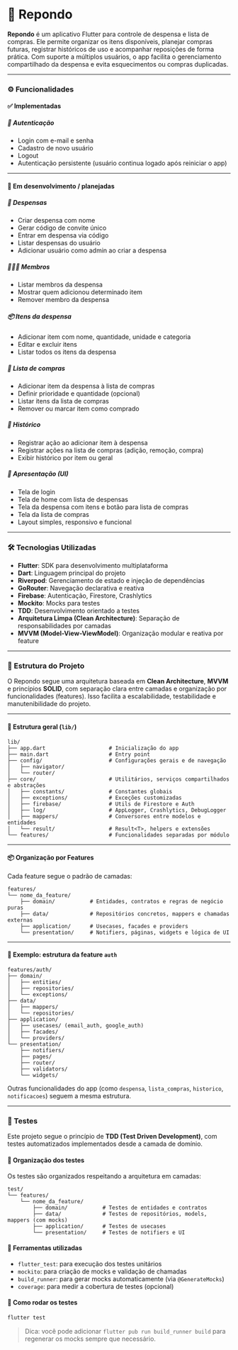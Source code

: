 # 🧺 Repondo

**Repondo** é um aplicativo Flutter para controle de despensa e lista de compras. Ele permite organizar os itens disponíveis, planejar compras futuras, registrar históricos de uso e acompanhar reposições de forma prática. Com suporte a múltiplos usuários, o app facilita o gerenciamento compartilhado da despensa e evita esquecimentos ou compras duplicadas.

---

### ⚙️ Funcionalidades

#### ✅ Implementadas

##### 🔐 Autenticação
- Login com e-mail e senha
- Cadastro de novo usuário
- Logout
- Autenticação persistente (usuário continua logado após reiniciar o app)

---

#### 🚧 Em desenvolvimento / planejadas

##### 🧺 Despensas
- Criar despensa com nome
- Gerar código de convite único
- Entrar em despensa via código
- Listar despensas do usuário
- Adicionar usuário como admin ao criar a despensa

##### 🧑‍🤝‍🧑 Membros
- Listar membros da despensa
- Mostrar quem adicionou determinado item
- Remover membro da despensa

##### 📦 Itens da despensa
- Adicionar item com nome, quantidade, unidade e categoria
- Editar e excluir itens
- Listar todos os itens da despensa

##### 🛒 Lista de compras
- Adicionar item da despensa à lista de compras
- Definir prioridade e quantidade (opcional)
- Listar itens da lista de compras
- Remover ou marcar item como comprado

##### 📜 Histórico
- Registrar ação ao adicionar item à despensa
- Registrar ações na lista de compras (adição, remoção, compra)
- Exibir histórico por item ou geral

##### 🎨 Apresentação (UI)
- Tela de login
- Tela de home com lista de despensas
- Tela da despensa com itens e botão para lista de compras
- Tela da lista de compras
- Layout simples, responsivo e funcional

---

### 🛠️ Tecnologias Utilizadas

- **Flutter**: SDK para desenvolvimento multiplataforma
- **Dart**: Linguagem principal do projeto
- **Riverpod**: Gerenciamento de estado e injeção de dependências
- **GoRouter**: Navegação declarativa e reativa
- **Firebase**: Autenticação, Firestore, Crashlytics
- **Mockito**: Mocks para testes
- **TDD**: Desenvolvimento orientado a testes
- **Arquitetura Limpa (Clean Architecture)**: Separação de responsabilidades por camadas
- **MVVM (Model-View-ViewModel)**: Organização modular e reativa por feature

---

### 🧱 Estrutura do Projeto

O Repondo segue uma arquitetura baseada em **Clean Architecture**, **MVVM** e princípios **SOLID**, com separação clara entre camadas e organização por funcionalidades (features). Isso facilita a escalabilidade, testabilidade e manutenibilidade do projeto.

---

#### 📁 Estrutura geral (`lib/`)

```
lib/
├── app.dart                    # Inicialização do app
├── main.dart                   # Entry point
├── config/                     # Configurações gerais e de navegação
│   ├── navigator/
│   └── router/
├── core/                       # Utilitários, serviços compartilhados e abstrações
│   ├── constants/              # Constantes globais
│   ├── exceptions/             # Exceções customizadas
│   ├── firebase/               # Utils de Firestore e Auth
│   ├── log/                    # AppLogger, Crashlytics, DebugLogger
│   ├── mappers/                # Conversores entre modelos e entidades
│   └── result/                 # Result<T>, helpers e extensões
└── features/                   # Funcionalidades separadas por módulo
```

---

#### 📦 Organização por Features

Cada feature segue o padrão de camadas:

```
features/
└── nome_da_feature/
    ├── domain/           # Entidades, contratos e regras de negócio puras
    ├── data/             # Repositórios concretos, mappers e chamadas externas
    ├── application/      # Usecases, facades e providers
    └── presentation/     # Notifiers, páginas, widgets e lógica de UI
```

---

#### 📌 Exemplo: estrutura da feature `auth`

```
features/auth/
├── domain/
│   ├── entities/
│   ├── repositories/
│   └── exceptions/
├── data/
│   ├── mappers/
│   └── repositories/
├── application/
│   ├── usecases/ (email_auth, google_auth)
│   ├── facades/
│   └── providers/
└── presentation/
    ├── notifiers/
    ├── pages/
    ├── router/
    ├── validators/
    └── widgets/
```

Outras funcionalidades do app (como `despensa`, `lista_compras`, `historico`, `notificacoes`) seguem a mesma estrutura.

---

### 🧪 Testes

Este projeto segue o princípio de **TDD (Test Driven Development)**, com testes automatizados implementados desde a camada de domínio.

#### 📁 Organização dos testes

Os testes são organizados respeitando a arquitetura em camadas:

```
test/
└── features/
    └── nome_da_feature/
        ├── domain/           # Testes de entidades e contratos
        ├── data/             # Testes de repositórios, models, mappers (com mocks)
        ├── application/      # Testes de usecases
        └── presentation/     # Testes de notifiers e UI
```

#### 🔧 Ferramentas utilizadas

- `flutter_test`: para execução dos testes unitários
- `mockito`: para criação de mocks e validação de chamadas
- `build_runner`: para gerar mocks automaticamente (via `@GenerateMocks`)
- `coverage`: para medir a cobertura de testes (opcional)

#### 🚀 Como rodar os testes

```bash
flutter test
```

> Dica: você pode adicionar `flutter pub run build_runner build` para regenerar os mocks sempre que necessário.

